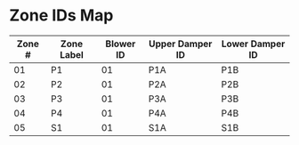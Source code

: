 # Zone IDs Map


Zone # | Zone Label | Blower ID  | Upper Damper ID  | Lower Damper ID
------ | ---------- | ---------- | ---------------- | ----------------
01     | P1         | 01         | P1A              | P1B
02     | P2         | 01         | P2A              | P2B
03     | P3         | 01         | P3A              | P3B
04     | P4         | 01         | P4A              | P4B
05     | S1         | 01         | S1A              | S1B
